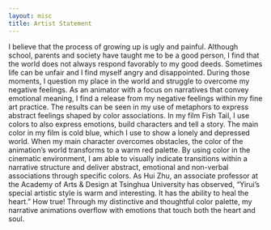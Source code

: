 ```yaml
---
layout: misc
title: Artist Statement
---
```


I believe that the process of growing up is ugly and painful. Although school, parents and society have taught me to be a good person, I find that the world does not always respond favorably to my good deeds. Sometimes life can be unfair and I find myself angry and disappointed. During those moments, I question my place in the world and struggle to overcome my negative feelings. 
	As an animator with a focus on narratives that convey emotional meaning, I find a release from my negative feelings within my fine art practice. The results can be seen in my use of metaphors to express abstract feelings shaped by color associations. In my film Fish Tail, I use colors to also express emotions, build characters and tell a story. The main color in my film is cold blue, which I use to show a lonely and depressed world. When my main character overcomes obstacles, the color of the animation’s world transforms to a warm red palette. By using color in the cinematic environment, I am able to visually indicate transitions within a narrative structure and deliver abstract, emotional and non-verbal associations through specific colors. As Hui Zhu, an associate professor at the Academy of Arts & Design at Tsinghua University has observed, “Yirui’s special artistic style is warm and interesting. It has the ability to heal the heart.” How true!  Through my distinctive and thoughtful color palette, my narrative animations overflow with emotions that touch both the heart and soul. 

